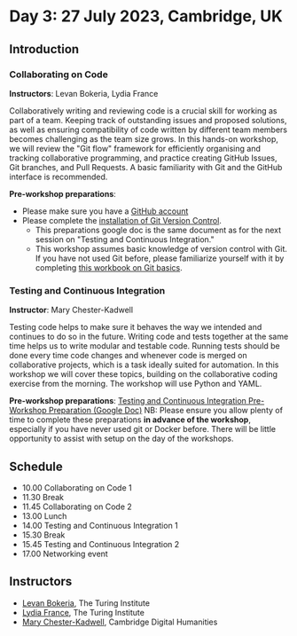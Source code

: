 # Day 3: 27 July 2023, Cambridge, UK

## Introduction

### Collaborating on Code

**Instructors**: Levan Bokeria, Lydia France

Collaboratively writing and reviewing code is a crucial skill for working as part of a team. Keeping track of 
outstanding issues and proposed solutions, as well as ensuring compatibility of code written by different team members 
becomes challenging as the team size grows. In this hands-on workshop, we will review the "Git flow" framework for 
efficiently organising and tracking collaborative programming, and practice creating GitHub Issues, Git branches, and 
Pull Requests. A basic familiarity with Git and the GitHub interface is recommended.

**Pre-workshop preparations**:  
- Please make sure you have a [GitHub account](https://github.com/)
- Please complete the [installation of Git Version Control](https://docs.google.com/document/d/1t_MubA1QW8dSDujrj6HIY0dcI6HnuC59Fsooc1oJkWw/edit#heading=h.b4uiwt65ltkq). 
    - This preparations google doc is the same document as for the next session on "Testing and Continuous Integration."  
    - This workshop assumes basic knowledge of version control with Git. If you have not used Git before, please familiarize yourself with it by completing [this workbook on Git basics](https://docs.google.com/document/d/1uO8f0j62-5FkLkDHht9xOj-XFbr0RTF9sukWCig42vk/edit).

### Testing and Continuous Integration

**Instructor**: Mary Chester-Kadwell

Testing code helps to make sure it behaves the way we intended and continues to do so in the future. Writing code and 
tests together at the same time helps us to write modular and testable code. Running tests should be done every time 
code changes and whenever code is merged on collaborative projects, which is a task ideally suited for automation. In 
this workshop we will cover these topics, building on the collaborative coding exercise from the morning. The workshop 
will use Python and YAML.

**Pre-workshop preparations**: [Testing and Continuous Integration Pre-Workshop Preparation (Google Doc)](https://docs.google.com/document/d/1t_MubA1QW8dSDujrj6HIY0dcI6HnuC59Fsooc1oJkWw/edit?usp=sharing)
NB: Please ensure you allow plenty of time to complete these preparations **in advance of the workshop**, especially if you have never used git or Docker before. There will be little opportunity to assist with setup on the day of the workshops. 

## Schedule

- 10.00 Collaborating on Code 1
- 11.30 Break
- 11.45 Collaborating on Code 2
- 13.00 Lunch
- 14.00 Testing and Continuous Integration 1
- 15.30 Break 
- 15.45 Testing and Continuous Integration 2
- 17.00 Networking event

## Instructors

- [Levan Bokeria](https://uk.linkedin.com/in/levan-bokeria1991), The Turing Institute
- [Lydia France](https://www.turing.ac.uk/people/researchers/lydia-france), The Turing Institute
- [Mary Chester-Kadwell](https://www.cdh.cam.ac.uk/about/people/dr-mary-chester-kadwell/), Cambridge Digital Humanities
